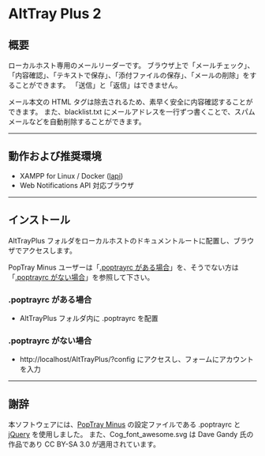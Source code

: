 # AltTray Plus 2

## 概要

ローカルホスト専用のメールリーダーです。
ブラウザ上で「メールチェック」、「内容確認」、「テキストで保存」、「添付ファイルの保存」、「メールの削除」をすることができます。
「送信」と「返信」はできません。

メール本文の HTML タグは除去されるため、素早く安全に内容確認することができます。
また、blacklist.txt にメールアドレスを一行ずつ書くことで、スパムメールなどを自動削除することができます。

---------------------------------------


## 動作および推奨環境

* XAMPP for Linux / Docker ([lapi](https://github.com/DOlDNa/lapi)) 
* Web Notifications API 対応ブラウザ


---------------------------------------


## インストール

AltTrayPlus フォルダをローカルホストのドキュメントルートに配置し、ブラウザでアクセスします。

PopTray Minus ユーザーは「[.poptrayrc がある場合](#poptrayrc-がある場合)」を、そうでない方は「[.poptrayrc がない場合](#poptrayrc-がない場合)」を参照して下さい。

### .poptrayrc がある場合

* AltTrayPlus フォルダ内に .poptrayrc を配置

### .poptrayrc がない場合

* http://localhost/AltTrayPlus/?config にアクセスし、フォームにアカウントを入力

---------------------------------------


## 謝辞

本ソフトウェアには、[PopTray Minus](http://server-pro.com/poptrayminus/) の設定ファイルである .poptrayrc と [jQuery](http://jquery.com/) を使用しました。
また、Cog_font_awesome.svg は Dave Gandy 氏の作品であり CC BY-SA 3.0 が適用されています。
